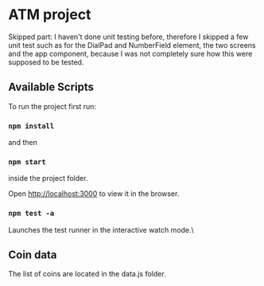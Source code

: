 # ATM project

Skipped part: I haven't done unit testing before, therefore I skipped a few unit test such as for the DialPad and NumberField element, the two screens and the app component, because I was not completely sure how this were supposed to be tested.

## Available Scripts


To run the project first run:

### `npm install`

and then

### `npm start`

inside the project folder.

Open [http://localhost:3000](http://localhost:3000) to view it in the browser.

### `npm test -a`

Launches the test runner in the interactive watch mode.\

## Coin data

The list of coins are located in the data.js folder.
